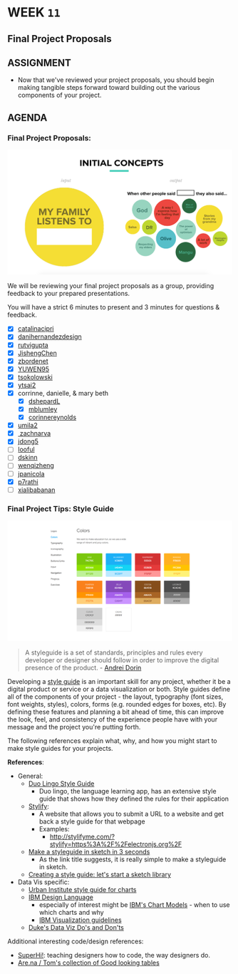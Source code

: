 # WEEK `11`
## Final Project Proposals 

## ASSIGNMENT

* Now that we've reviewed your project proposals, you should begin making tangible steps forward toward building out the various components of your project. 


## AGENDA

### Final Project Proposals:

![Danielle's Proposal image](assets/images/dh-proposal.png)

We will be reviewing your final project proposals as a group, providing feedback to your prepared presentations. 

You will have a strict 6 minutes to present and 3 minutes for questions & feedback. 

  * [X] [catalinacipri](https://github.com/catalinacipri/project-proposal-)
  * [X] [danihernandezdesign](https://docs.google.com/presentation/d/e/2PACX-1vQvhRoakH-LFZjxllaKPLJYfSVG6Lvx5bg8_mnOrMwcCnS2K5ZZBP-DJGdsv09g8lTrf59RFMxNaWXx/pub?start=false&loop=false&delayms=3000)
  * [X] [rutvigupta](https://github.com/rutvigupta/finalproject)
  * [X] [JishengChen](https://docs.google.com/presentation/d/1ZQfd9dPW3rPORvEQfcIHtxPfAhnKj6zeCpjb7RaRP_I/edit?usp=sharing)
  * [X] [zbordenet](https://zbdatavisualization.wordpress.com/2018/11/15/final-project-proposal/)
  * [X] [YUWEN95](https://docs.google.com/presentation/d/1fhlNV2b5VNVFXx4weZe5fNXKRg1H24MZ4rXYOYzxssY/edit?usp=sharing)
  * [X] [tsokolowski](https://gist.github.com/tsokolowski/acbbe92f19eb6c0fbdb73ba2de81362c)
  * [X] [ytsai2](https://docs.google.com/presentation/d/1kJl1BQJf0w0CTgsKUSvIQwtkAJ8YsiP9nEfaIweMx1s/edit?usp=sharing)
  * [X] corrinne, danielle, & mary beth
    * [X] [dshepardL](http://dsheparddataviz.data.blog/2018/11/15/final-project-proposal/)
    * [X] [mblumley](https://gist.github.com/mblumley/b34cc7acf69f7ffee3ca7c4decfbd5ad)
    * [X] [corinnereynolds](https://gist.github.com/corinnereynolds/2cc03eeb6a7f238d9dce47ee5822607b)
  * [X] [umila2](https://github.com/umila2/my_first_repo/blob/master/Umila%20Singh%20Data%20Viz%20Final%20Project%20Proposal.pdf)
  * [X] [ zachnarva ](https://gist.github.com/zachnarva/1b9b6d6139e7b565b4dd863debd2fc32)
  * [X] [jdong5](https://drive.google.com/drive/u/0/my-drive?ths=true)
  * [ ] [looful](https://github.com/looful/Proposal)
  * [ ] [dskinn](https://github.com/dskinn/Proposal)
  * [ ] [wenqizheng](https://docs.google.com/presentation/d/1tb_9SQK6FxbcZdiL0aMh5GqOE8qYdHxkZwDpNtS0mgc/edit?usp=sharing)
  * [ ] [jpanicola](https://gist.github.com/jpanicola/eb6a366ea2cef477ef9f7c23b16c6ce1)
  * [X] [p7rathi](https://github.com/p7rathi/final-project-proposal-/blob/master/Data%20Viz-Project%20Proposal.pdf)
  * [ ] [xialibabanan](https://docs.google.com/presentation/d/1fwAwkQElC3t2O_W8219lpladaBx2Rf7mmYQfhSxC8Lk/edit?usp=sharing)

### Final Project Tips: Style Guide

![duo lingo style guide](assets/images/duo-sg.png)

> A styleguide is a set of standards, principles and rules every developer or designer should follow in order to improve the digital presence of the product. - [Andrei Dorin](https://medium.muz.li/how-to-create-a-style-guide-from-scratch-tips-and-tricks-e00f25b423bf)

Developing a [style guide](https://en.wikipedia.org/wiki/Style_guide) is an important skill for any project, whether it be a digital product or service or a data visualization or both. Style guides define all of the components of your project - the layout, typography (font sizes, font weights, styles), colors, forms (e.g. rounded edges for boxes, etc). By defining these features and planning a bit ahead of time, this can improve the look, feel, and consistency of the experience people have with your message and the project you're putting forth.

The following references explain what, why, and how you might start to make style guides for your projects.

**References**:

* General:
  * [Duo Lingo Style Guide](https://www.duolingo.com/design/)
    * Duo lingo, the language learning app, has an extensive style guide that shows how they defined the rules for their application
  * [Stylify](stylifyme.com/): 
    * A website that allows you to submit a URL to a website and get back a style guide for that webpage
    * Examples:
      * http://stylifyme.com/?stylify=https%3A%2F%2Felectronjs.org%2F
  * [Make a styleguide in sketch in 3 seconds](https://blog.prototypr.io/how-to-create-design-styleguide-in-sketch-for-3-seconds-23aabd6a5f85)
    * As the link title suggests, it is really simple to make a styleguide in sketch.
  * [Creating a style guide: let's start a sketch library](https://medium.com/sketch-app-sources/lets-start-a-sketch-library-12a7882faeb0)
* Data Vis specific:
  * [Urban Institute style guide for charts](http://urbaninstitute.github.io/graphics-styleguide/)
  * [IBM Design Language](https://www.ibm.com/design/language/experience/data-visualization/)
    * especially of interest might be [IBM's Chart Models](https://www.ibm.com/design/language/experience/data-visualization/chart-models/) - when to use which charts and why
    * [IBM Visualization guidelines](https://www.ibm.com/design/language/experience/data-visualization/visualization/)
  * [Duke's Data Viz Do's and Don'ts](https://guides.library.duke.edu/datavis/topten)

Additional interesting code/design references:

* [SuperHi!](https://twitter.com/superhi_): teaching designers how to code, the way designers do.
* [Are.na / Tom's collection of Good looking tables](https://www.are.na/tom-macwright/good-looking-tables)


<!-- - Week 11: Synthesis I
  - Viz workflow:
    - wireframe
    - design
    - prototype
    - develop
    - iterate
    - collaborate
  - Alternative visualizations
    - "it doesn't always have to be on the web"
  -Assignment:
    - final project proposal -->


